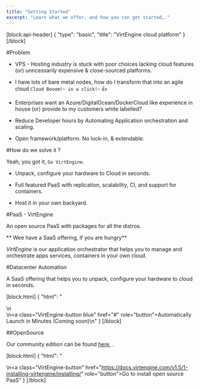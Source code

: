 ```yaml
---
title: "Getting Started"
excerpt: "Learn what we offer, and how you can get started,."
---
```

[block:api-header]
{
  "type": "basic",
  "title": "VirtEngine cloud platform"
}
[/block]

#Problem

* VPS - Hosting industry is stuck with poor choices lacking cloud features (or) unncessarily expensive & close-sourced platforms.

* I have lots of bare metal nodes, how do I transform that into an agile cloud `Cloud Booom!~ in a click!~` :+1: 

* Enterprises want an Azure/DigitalOcean/DockerCloud like experience in house (or) provide to my customers white labelled?

* Reduce Developer hours by Automating Application orchestration and scaling.

* Open framework/platform. No lock-in, & extendable.


#How do we solve it ? 

Yeah, you got it, `Go VirtEngine`.

* Unpack, configure your hardware to Cloud in seconds. 

* Full featured PaaS with replication, scalability, CI, and support for containers.

* Host it in your own backyard.


#PaaS - VirtEngine

An open source PaaS with packages for all the distros. 

** Wee have a SaaS offering, if you are hungry**

*VirtEngine* is our application orchestrator that helps you to manage and orchestrate apps services, containers in your own cloud.

#Datacenter Automation

A SaaS offering that helps you to unpack, configure your hardware to cloud in seconds.

[block:html]
{
  "html": "<div></div>\n<div></div>\n<a class=\"VirtEngine-button blue\" href="#" role=\"button\">Automatically Launch in Minutes (Coming soon)</a><style></style>\n<style></style>"
}
[/block]

##OpenSource 

Our community edition can be found [here](https://github.com/VirtEngine), . 

[block:html]
{
  "html": "<div></div>\n<a class=\"VirtEngine-button\" href=\"https://docs.virtengine.com/v1.5/1-installing-virtengine/installing/" role=\"button\">Go to install open source PaaS</a><style></style>"
}
[/block]
